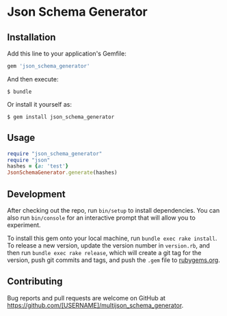 # Json Schema Generator
## Installation

Add this line to your application's Gemfile:

```ruby
gem 'json_schema_generator'
```

And then execute:

    $ bundle

Or install it yourself as:

    $ gem install json_schema_generator

## Usage

```ruby
require "json_schema_generator"
require "json"
hashes = {a: 'test'}
JsonSchemaGenerator.generate(hashes)
```

## Development

After checking out the repo, run `bin/setup` to install dependencies. You can also run `bin/console` for an interactive prompt that will allow you to experiment.

To install this gem onto your local machine, run `bundle exec rake install`. To release a new version, update the version number in `version.rb`, and then run `bundle exec rake release`, which will create a git tag for the version, push git commits and tags, and push the `.gem` file to [rubygems.org](https://rubygems.org).

## Contributing

Bug reports and pull requests are welcome on GitHub at https://github.com/[USERNAME]/multijson_schema_generator.

